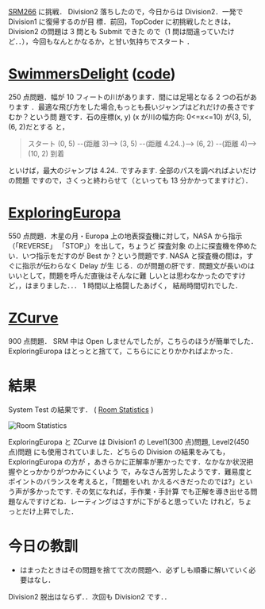 <!--
title: SRM266 - NASA, we have a problem...
date: 2005-10-02
-->

[SRM266](http://www.topcoder.com/stat?c=round_overview&rd=7999) に挑戦．
Division2 落ちしたので，今日からは Division2．一発で Division1 に復帰するのが目
標．前回，TopCoder に初挑戦したときは，Division2 の問題は 3 問とも Submit できた
ので（1 問は間違っていたけど．．），今回もなんとかなるか，と甘い気持ちでスタート
．

# [SwimmersDelight](http://www.topcoder.com/stat?c=problem_statement&pm=4821&rd=7999) ([code](http://www.topcoder.com/stat?c=problem_solution&rm=203780&rd=7999&pm=4821&cr=15632820))

250 点問題．幅が 10 フィートの川があります．間には足場となる 2 つの石があります
．最適な飛び方をした場合,もっとも長いジャンプはどれだけの長さですむか？という問
題です．石の座標(x, y) (x が川の幅方向: 0&lt;=x&lt;=10) が(3, 5), (6, 2)だとする
と，

> スタート (0, 5) --(距離 3)--&gt; (3, 5) --(距離 4.24..)--&gt; (6, 2) --(距離
> 4)--&gt; (10, 2) 到着

といけば，最大のジャンプは 4.24.. ですみます. 全部のパスを調べればよいだけの問題
ですので，さくっと終わらせて（といっても 13 分かかってますけど）．

# [ExploringEuropa](http://www.topcoder.com/stat?c=problem_statement&pm=4809&rd=7999)

550 点問題．木星の月・Europa 上の地表探査機に対して，NASA から指示（「REVERSE」
「STOP」）を出して，ちょうど 探査対象 の上に探査機を停めたい．いつ指示をだすのが
Best か？という問題です. NASA と探査機の間は，すぐに指示が伝わらなく Delay が生
じる．のが問題の肝です．問題文が長いのはいいとして，問題を呼んだ直後はそんなに難
しいとは思わなかったのですけど，，はまりました．．． 1 時間以上格闘したあげく，
結局時間切れでした．

# [ZCurve](http://www.topcoder.com/stat?c=problem_statement&pm=4808&rd=7999)

900 点問題． SRM 中は Open しませんでしたが，こちらのほうが簡単でした．
ExploringEuropa はとっとと捨てて，こちらににとりかかればよかった．

# 結果

System Test の結果です． (
[Room Statistics](http://www.topcoder.com/stat?c=coder_room_stats&cr=15632820&rd=7999&rm=203780)
)

![Room Statistics](http://static.flickr.com/41/74681944_23c573b1ab_o.png)

ExploringEuropa と ZCurve は Division1 の Level1(300 点)問題, Level2(450 点)問題
にも使用されていました．どちらの Division の結果をみても，ExploringEuropa の方が
，あきらかに正解率が悪かったです．なかなか状況把握やとっかかりがつかみにくいよう
で，みなさん苦労したようです．難易度とポイントのバランスを考えると，「問題をいれ
かえるべきだったのでは?」という声が多かったです. その気になれば，手作業・手計算
でも正解を導き出せる問題なんですけどね．レーティングはさすがに下がると思っていた
けれど，ちょっとだけ上昇でした．

# 今日の教訓

- はまったときはその問題を捨てて次の問題へ．必ずしも順番に解いていく必要はなし．

Division2 脱出はならず．．次回も Division2 です．．
